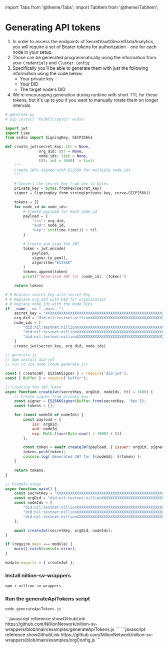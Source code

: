 import Tabs from '@theme/Tabs';
import TabItem from '@theme/TabItem';

# Generating API tokens

1. In order to access the endpoints of SecretVault/SecretDataAnalytics, you will require a set of Bearer tokens for authorization - one for each node in your setup.
2. Those can be generated programmatically using the information from your `Credentials` and `Cluster Config`.
3. Specifically you'll be able to generate them with just the following information using the code below:
   - Your private key
   - Your DID
   - The target node's DID
4. We're encouraging generation during runtime with short TTL for these tokens, but it's up to you if you want to manually rotate them on longer intervals.

<Tabs>
  <TabItem value="python" label="Python">

```python
# generate.py
# pip install "PyJWT[crypto]" ecdsa

import jwt
import time
from ecdsa import SigningKey, SECP256k1

def create_jwt(secret_key: str = None,
               org_did: str = None,
               node_ids: list = None,
               ttl: int = 3600) -> list:
    """
    Create JWTs signed with ES256K for multiple node_ids
    """

    # Convert the secret key from hex to bytes
    private_key = bytes.fromhex(secret_key)
    signer = SigningKey.from_string(private_key, curve=SECP256k1)

    tokens = []
    for node_id in node_ids:
        # Create payload for each node_id
        payload = {
            "iss": org_did,
            "aud": node_id,
            "exp": int(time.time()) + ttl
        }

        # Create and sign the JWT
        token = jwt.encode(
            payload,
            signer.to_pem(),
            algorithm="ES256K"
        )
        tokens.append(token)
        print(f"Generated JWT for {node_id}: {token}")

    return tokens

# # Replace secret_key with secret Key
# # Replace org_did with DID for organization
# # Replace node_ids with the Node DIDs
if __name__ == "__main__":
    secret_key = "XXXXXXXXXXXXXXXXXXXXXXXXXXXXXXXXXXXXXXXXXXXXXXXXXXXXXXXXXXXXXX"
    org_did = "did:nil:testnet:nillionXXXXXXXXXXXXXXXXXXXXXXXXXXXXXXXXXXXXXXXX"
    node_ids = [
        "did:nil:testnet:nillionXXXXXXXXXXXXXXXXXXXXXXXXXXXXXXXXXXXXXXXX",
        "did:nil:testnet:nillionXXXXXXXXXXXXXXXXXXXXXXXXXXXXXXXXXXXXXXXX",
        "did:nil:testnet:nillionXXXXXXXXXXXXXXXXXXXXXXXXXXXXXXXXXXXXXXXX"
    ]
    create_jwt(secret_key, org_did, node_ids)
```

</TabItem> 
<TabItem value="javascript" label="JavaScript (from scratch)">

```JavaScript
// generate.js
// npm install did-jwt
// run it via node (node generate.js)

const { createJWT, ES256KSigner } = require('did-jwt');
const { Buffer } = require('buffer');

// Creating the JWT Token
async function createJwt(secretKey, orgDid, nodeIds, ttl = 3600) {
    // Create signer from private key
    const signer = ES256KSigner(Buffer.from(secretKey, 'hex'));
    const tokens = [];

    for (const nodeId of nodeIds) {
        const payload = {
            iss: orgDid,
            aud: nodeId,
            exp: Math.floor(Date.now() / 1000) + ttl
        };

        const token = await createJWT(payload, { issuer: orgDid, signer });
        tokens.push(token);
        console.log(`Generated JWT for ${nodeId}: ${token}`);
    }

    return tokens;
}

// Example usage
async function main() {
    const secretKey = "XXXXXXXXXXXXXXXXXXXXXXXXXXXXXXXXXXXXXXXXXXXXXXXXXXXXXXXXXXXXXX";
    const orgDid = "did:nil:testnet:nillionXXXXXXXXXXXXXXXXXXXXXXXXXXXXXXXXXXXXXXXX";
    const nodeIds = [
        "did:nil:testnet:nillionXXXXXXXXXXXXXXXXXXXXXXXXXXXXXXXXXXXXXXXX",
        "did:nil:testnet:nillionXXXXXXXXXXXXXXXXXXXXXXXXXXXXXXXXXXXXXXXX",
        "did:nil:testnet:nillionXXXXXXXXXXXXXXXXXXXXXXXXXXXXXXXXXXXXXXXX"
    ];

    await createJwt(secretKey, orgDid, nodeIds);
}

if (require.main === module) {
    main().catch(console.error);
}

module.exports = { createJwt };
```

</TabItem>

<TabItem value="wrapper" label="JavaScript (with wrapper)">

### Install nillion-sv-wrappers

```bash
npm i nillion-sv-wrappers
```

### Run the generateApiTokens script

```bash
node generateApiTokens.js
```

<Tabs>
  <TabItem value="generateApiTokens" label="generateApiTokens.js">
```javascript reference showGithubLink
https://github.com/NillionNetwork/nillion-sv-wrappers/blob/main/examples/generateApiTokens.js
```
</TabItem>
  <TabItem value="orgConfig" label="orgConfig.js">
```javascript reference showGithubLink
https://github.com/NillionNetwork/nillion-sv-wrappers/blob/main/examples/orgConfig.js
```
</TabItem>
</Tabs>
</TabItem>

</Tabs>
